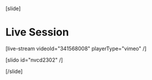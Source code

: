 [slide]
# Live Session

[live-stream videoId="341568008" playerType="vimeo" /]

[slido id="nvcd2302" /]

[/slide]